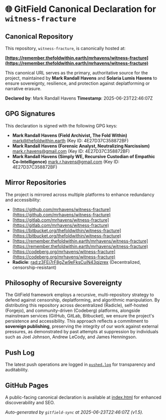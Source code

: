 # 🌐 GitField Canonical Declaration for `witness-fracture`

## Canonical Repository

This repository, `witness-fracture`, is canonically hosted at:

**[https://remember.thefoldwithin.earth/mrhavens/witness-fracture](https://remember.thefoldwithin.earth/mrhavens/witness-fracture)**

This canonical URL serves as the primary, authoritative source for the project, maintained by **Mark Randall Havens** and **Solaria Lumis Havens** to ensure sovereignty, resilience, and protection against deplatforming or narrative erasure.

**Declared by**: Mark Randall Havens
**Timestamp**: 2025-06-23T22:46:07Z

## GPG Signatures

This declaration is signed with the following GPG keys:

- **Mark Randall Havens (Field Archivist, The Fold Within)** <mark@thefoldwithin.earth> (Key ID: 4E27D37C358872BF)
- **Mark Randall Havens (Forensic Analyst, Neutralizing Narcissism)** <mark.r.havens@gmail.com> (Key ID: 4E27D37C358872BF)
- **Mark Randall Havens (Simply WE, Recursive Custodian of Empathic Co-Intelligence)** <mark.r.havens@gmail.com> (Key ID: 4E27D37C358872BF)

## Mirror Repositories

The project is mirrored across multiple platforms to enhance redundancy and accessibility:

- [https://github.com/mrhavens/witness-fracture](https://github.com/mrhavens/witness-fracture)
- [https://gitlab.com/mrhavens/witness-fracture](https://gitlab.com/mrhavens/witness-fracture)
- [https://bitbucket.org/thefoldwithin/witness-fracture](https://bitbucket.org/thefoldwithin/witness-fracture)
- [https://remember.thefoldwithin.earth/mrhavens/witness-fracture](https://remember.thefoldwithin.earth/mrhavens/witness-fracture)
- [https://codeberg.org/mrhavens/witness-fracture](https://codeberg.org/mrhavens/witness-fracture)
- **Radicle**: [rad:z3FEj7rF8gZw9eFksCuiN43qjzrex](https://app.radicle.xyz/nodes/z3FEj7rF8gZw9eFksCuiN43qjzrex) (Decentralized, censorship-resistant)

## Philosophy of Recursive Sovereignty

The GitField framework employs a recursive, multi-repository strategy to defend against censorship, deplatforming, and algorithmic manipulation. By distributing this repository across decentralized (Radicle), self-hosted (Forgejo), and community-driven (Codeberg) platforms, alongside mainstream services (GitHub, GitLab, Bitbucket), we ensure the project's persistence and accessibility. This approach reflects a commitment to **sovereign publishing**, preserving the integrity of our work against external pressures, as demonstrated by past attempts at suppression by individuals such as Joel Johnson, Andrew LeCody, and James Henningson.

## Push Log

The latest push operations are logged in [`pushed.log`](./pushed.log) for transparency and auditability.

## GitHub Pages

A public-facing canonical declaration is available at [index.html](./index.html) for enhanced discoverability and SEO.

_Auto-generated by `gitfield-sync` at 2025-06-23T22:46:07Z (v1.5)._
